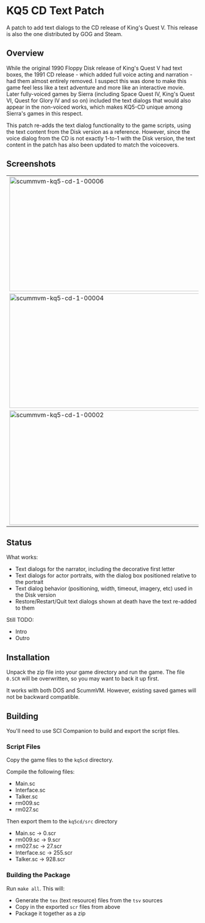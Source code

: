 # KQ5 CD Text Patch #

A patch to add text dialogs to the CD release of King's Quest V. This release is also the one distributed by GOG and Steam.

## Overview ##

While the original 1990 Floppy Disk release of King's Quest V had text boxes, the 1991 CD release - which added full voice acting and narration - had them almost entirely removed. I suspect this was done to make this game feel less like a text adventure and more like an interactive movie. Later fully-voiced games by Sierra (including Space Quest IV, King's Quest VI, Quest for Glory IV and so on) included the text dialogs that would also appear in the non-voiced works, which makes KQ5-CD unique among Sierra's games in this respect.

This patch re-adds the text dialog functionality to the game scripts, using the text content from the Disk version as a reference. However, since the voice dialog from the CD is not exactly 1-to-1 with the Disk version, the text content in the patch has also been updated to match the voiceovers.

## Screenshots ##

<table style="border: none">
  <tr>
    <td>
      <img width="515" height="300" alt="scummvm-kq5-cd-1-00006" src="https://github.com/user-attachments/assets/0d838634-3d48-4f65-8124-f95860928257" />
    </td>
    <td>
      <img width="515" height="300" alt="scummvm-kq5-cd-1-00005" src="https://github.com/user-attachments/assets/6e52b889-da4a-489a-83f2-73388c86ef16" />
    </td>
  </tr>
  <tr>
    <td>
      <img width="515" height="300" alt="scummvm-kq5-cd-1-00004" src="https://github.com/user-attachments/assets/d450d826-1b7f-45b3-a771-39631eb01c36" />
    </td>
    <td>
      <img width="515" height="300" alt="scummvm-kq5-cd-1-00000" src="https://github.com/user-attachments/assets/e799eaf6-d770-49c8-b471-7102fbc2234d" />
    </td>
  </tr>
  <tr>
    <td>
      <img width="515" height="300" alt="scummvm-kq5-cd-1-00002" src="https://github.com/user-attachments/assets/cb4bc06c-d085-4cc1-9181-e10313808dce" />
    </td>
    <td>
      <img width="515" height="300" alt="scummvm-kq5-cd-1-00001" src="https://github.com/user-attachments/assets/496b0ad3-9ef2-4bea-8553-be55ab114642" />
    </td>
  </tr>
</table>

## Status ##

What works:

* Text dialogs for the narrator, including the decorative first letter
* Text dialogs for actor portraits, with the dialog box positioned relative to the portrait
* Text dialog behavior (positioning, width, timeout, imagery, etc) used in the Disk version
* Restore/Restart/Quit text dialogs shown at death have the text re-added to them

Still TODO:
* Intro
* Outro

## Installation ##

Unpack the zip file into your game directory and run the game. The file `0.SCR` will be overwritten, so you may want to back it up first.

It works with both DOS and ScummVM. However, existing saved games will not be backward compatible.

## Building ##

You'll need to use SCI Companion to build and export the script files.

### Script Files ###

Copy the game files to the `kq5cd` directory.

Compile the following files:
* Main.sc
* Interface.sc
* Talker.sc
* rm009.sc
* rm027.sc

Then export them to the `kq5cd/src` directory
* Main.sc -> 0.scr
* rm009.sc -> 9.scr
* rm027.sc -> 27.scr
* Interface.sc -> 255.scr
* Talker.sc -> 928.scr

### Building the Package ###

Run `make all`. This will:
* Generate the `tex` (text resource) files from the `tsv` sources
* Copy in the exported `scr` files from above
* Package it together as a zip
